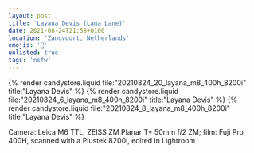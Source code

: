 ```yaml
---
layout: post
title: 'Layana Devis (Lana Lane)'
date: 2021-08-24T21:58+0100
location: 'Zandvoort, Netherlands'
emojis: '🔞'
unlisted: true
tags: 'nsfw'
---
```


{% render candystore.liquid file:"20210824_20_layana_m8_400h_8200i" title:"Layana Devis" %}
{% render candystore.liquid file:"20210824_6_layana_m8_400h_8200i" title:"Layana Devis" %}
{% render candystore.liquid file:"20210824_8_layana_m8_400h_8200i" title:"Layana Devis" %}

Camera: Leica M6 TTL, ZEISS ZM Planar T\* 50mm f/2 ZM; film: Fuji Pro 400H, scanned with a Plustek 8200i, edited in Lightroom
